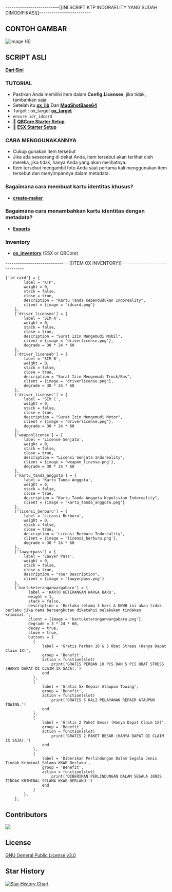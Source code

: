 --------------------------[[INI SCRIPT KTP INDORAELITY YANG SUDAH DIMODIFIKASI]]-------------------------

## CONTOH GAMBAR

![image (6)](https://github.com/user-attachments/assets/c40e717d-2a34-4e5d-a312-3db24adfde14)

## SCRIPT ASLI
**[Dari Sini](https://github.com/alp1x/um-idcard-menu)** 

### TUTORIAL
* Pastikan Anda memiliki item dalam **Config.Licenses**, jika tidak, tambahkan saja.
* Setelah itu **[ox_lib](https://github.com/overextended/ox_lib/releases)** Dan **[MugShotBase64](https://github.com/BaziForYou/MugShotBase64)** 
* Target : ox_target **[ox_target](https://github.com/overextended/ox_target)**
* `ensure idr_idcard`
* 📄 **[QBCore Starter Setup](https://alp1x.github.io/um-idcard/Starter%20Setup/qbcore)**
* 📄 **[ESX Starter Setup](https://alp1x.github.io/um-idcard/Starter%20Setup/esx)**

### CARA MENGGUNAKANNYA
* Cukup gunakan item tersebut
* Jika ada seseorang di dekat Anda, item tersebut akan terlihat oleh mereka, jika tidak, hanya Anda yang akan melihatnya.
* Item tersebut mengambil foto Anda saat pertama kali menggunakan item tersebut dan menyimpannya dalam metadata.

### Bagaimana cara membuat kartu identitas khusus?
* **[create-maker](https://alp1x.github.io/um-idcard-maker/)**

### Bagaimana cara menambahkan kartu identitas dengan metadata?
* **[Exports](https://alp1x.github.io/um-idcard/exports)**

### Inventory
* **[ox_inventory](https://github.com/overextended/ox_inventory/releases)** (ESX or QBCore)

-------------------------------[[ITEM OX INVENTORY]]-------------------------------
```
['id_card'] = {
        label = 'KTP',
        weight = 0,
        stack = false,
        close = true,
        description = "Kartu Tanda Kependudukan Indoreality",
        client = {image = 'idcard.png'}
    },
    ['driver_licensea'] = {
        label = 'SIM A',
        weight = 0,
        stack = false,
        close = true,
        description = "Surat Izin Mengemudi Mobil",
        client = {image = 'driverlicense.png'},
        degrade = 30 * 24 * 60
    },
	['driver_licenseb'] = {
        label = 'SIM B',
        weight = 0,
        stack = false,
        close = true,
        description = "Surat Izin Mengemudi Truck/Bus",
        client = {image = 'driverlicense.png'},
        degrade = 30 * 24 * 60
    },
	['driver_licensec'] = {
        label = 'SIM C',
        weight = 0,
        stack = false,
        close = true,
        description = "Surat Izin Mengemudi Motor",
        client = {image = 'driverlicense.png'},
        degrade = 30 * 24 * 60
    },
    ['weaponlicense'] = {
        label = 'License Senjata',
        weight = 0,
        stack = false,
        close = true,
        description = "Licensi Senjata Indoreality",
        client = {image = 'weapon_license.png'},
        degrade = 30 * 24 * 60
    },
    ['kartu_tanda_anggota'] = {
        label = 'Kartu Tanda Anggota',
        weight = 0,
        stack = false,
        close = true,
        description = "Kartu Tanda Anggota Kepolisian Indoreality",
        client = {image = 'kartu_tanda_anggota.png'}
    },
	['licensi_berburu'] = {
		label = 'Licensi Berburu',
		weight = 0,
		stack = false,
		close = true,
		description = 'Licensi Berburu Indoreality',
		client = {image = 'licensi_berburu.png'},
        degrade = 30 * 24 * 60
  	},
	['lawyerpass'] = {
        label = 'Lawyer Pass',
        weight = 0,
        stack = false,
        close = true,
        description = "Your Description",
        client = {image = 'lawyerpass.png'}
    },
    ['kartuketeranganwargabaru'] = {
          label = 'KARTU KETERANGAN WARGA BARU',
          weight = 1,
          stack = false,
          description = 'Berlaku selama 3 hari & KKWB ini akan tidak berlaku jika nama bersangkutan diketahui melakukan tindakan kriminal.',
          client = {image = 'kartuketeranganwargabaru.png'},
          degrade = 3 * 24 * 60,
		  decay = true,
		  close = true,
		  buttons = {
			{
				label = 'Gratis Perban 10 & 5 Obat Strees (Hanya Dapat Claim 1X)',
				group = 'Benefit',
				action = function(slot)
					print('GRATIS PERBAN 10 PCS DAN 5 PCS OBAT STRESS (HANYA DAPAT DI CLAIM 1X SAJA).')
				end
			},
			{
				label = 'Gratis 5x Repair Ataupun Towing',
				group = 'Benefit',
				action = function(slot)
					print('GRATIS 5 KALI PELAYANAN REPAIR ATAUPUN TOWING.')
				end
			},
			{
				label = 'Gratis 2 Paket Besar (Hanya Dapat Claim 1X)',
				group = 'Benefit',
				action = function(slot)
					print('GRATIS 2 PAKET BESAR (HANYA DAPAT DI CLAIM 1X SAJA).')
				end
			},
			{
				label = 'Diberikan Perlindungan Dalam Segala Jenis Tindak Kriminal Selama KKWB Berlaku',
				group = 'Benefit',
				action = function(slot)
					print('DIBERIKAN PERLINDUNGAN DALAM SEGALA JENIS TINDAK KRIMINAL SELAMA KKWB BERLAKU.')
				end
			}
		},
	},
```
## Contributors 
<a href="https://github.com/alp1x/um-idcard/graphs/contributors">
  <img src="https://contrib.rocks/image?repo=alp1x/um-idcard" />
</a>

## License
[GNU General Public License v3.0](https://choosealicense.com/licenses/gpl-3.0/)

## Star History
[![Star History Chart](https://api.star-history.com/svg?repos=alp1x/um-idcard&type=Date)](https://star-history.com/#alp1x/um-idcard&Date)
